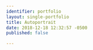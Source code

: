 ```yaml
---
identifier: portfolio
layout: single-portfolio
title: Autoportrait
date: 2018-12-18 12:32:57 -0500
published: false

---
```

